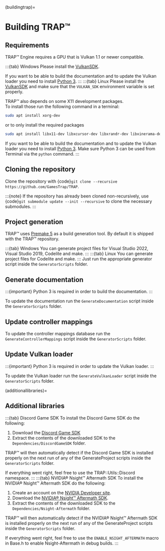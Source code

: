 (buildingtrap)=

# Building TRAP™

## Requirements

TRAP™ Engine requires a GPU that is Vulkan 1.1 or newer compatible.

:::{tab} Windows
Please install the [VulkanSDK](https://vulkan.lunarg.com/sdk/home/).

If you want to be able to build the documentation and to update the Vulkan loader you need to install [Python 3](https://www.python.org/downloads/).
:::
:::{tab} Linux
Please install the [VulkanSDK](https://vulkan.lunarg.com/sdk/home/) and make sure that the `VULKAN_SDK` environment variable is set properly.

TRAP™ also depends on some X11 development packages.  
To install those run the following command in a terminal:

```sh
sudo apt install xorg-dev
```

or to only install the required packages

```sh
sudo apt install libx11-dev libxcursor-dev libxrandr-dev libxinerama-dev libxi-dev
```

If you want to be able to build the documentation and to update the Vulkan loader you need to install [Python 3](https://www.python.org/downloads/).
Make sure Python 3 can be used from Terminal via the `python` command.
:::

## Cloning the repository

Clone the repository with {code}`git clone --recursive https://github.com/GamesTrap/TRAP`.

:::{note}
If the repository has already been cloned non-recursively, use {code}`git submodule update --init --recursive` to clone the necessary submodules.
:::

## Project generation

TRAP™ uses [Premake 5](https://premake.github.io/) as a build generation tool.
By default it is shipped with the TRAP™ repository.

:::{tab} Windows
   You can generate project files for Visual Studio 2022, Visual Studio 2019, Codelite and make.
:::
:::{tab} Linux
   You can generate project files for Codelite and make.
:::
Just run the appropriate generator script inside the `GeneratorScripts` folder.

## Generate documentation

:::{important}
Python 3 is required in order to build the documentation.
:::

To update the documentation run the `GenerateDocumentation` script inside the `GeneratorScripts` folder.

## Update controller mappings

To update the controller mappings database run the `GenerateControllerMappings` script inside the `GeneratorScripts` folder.

## Update Vulkan loader

:::{important}
Python 3 is required in order to update the Vulkan loader.
:::

To update the Vulkan loader run the `GenerateVulkanLoader` script inside the `GeneratorScripts` folder.

(additionallibraries)=

## Additional libraries

:::{tab} Discord Game SDK
To install the Discord Game SDK do the following:

1. Download the [Discord Game SDK](https://discord.com/developers/docs/game-sdk/sdk-starter-guide)
2. Extract the contents of the downloaded SDK to the `Dependencies/DiscordGameSDK` folder.

TRAP™ will then automatically detect if the Discord Game SDK is installed properly on the next run of any of the GenerateProject scripts inside the `GeneratorScripts` folder.

If everything went right, feel free to use the TRAP::Utils::Discord namespace.
:::
:::{tab} NVIDIA® Nsight™ Aftermath SDK
To install the NVIDIA® Nsight™ Aftermath SDK do the following:

1. Create an account on the [NVIDIA Developer site](https://developer.nvidia.com/).
2. Download the [NVIDIA® Nsight™ Aftermath SDK](https://developer.nvidia.com/nsight-aftermath).
3. Extract the contents of the downloaded SDK to the `Dependencies/Nsight-Aftermath` folder.

TRAP™ will then automatically detect if the NVIDIA® Nsight™ Aftermath SDK is installed properly on the next run of any of the GenerateProject scripts inside the `GeneratorScripts` folder.

If everything went right, feel free to use the `ENABLE_NSIGHT_AFTERMATH` macro in Base.h to enable Nsight-Aftermath in debug builds.
:::
